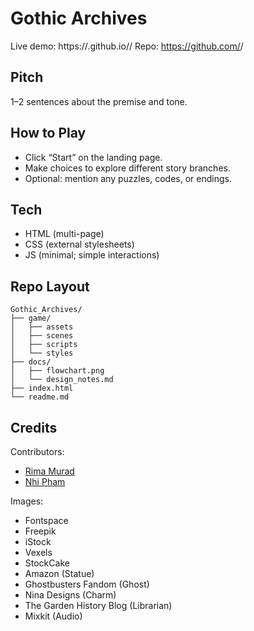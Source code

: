 # Gothic Archives

Live demo: https://<yourname>.github.io/<repo>/
Repo: https://github.com/<yourname>/<repo>

## Pitch
1–2 sentences about the premise and tone.

## How to Play
- Click “Start” on the landing page.
- Make choices to explore different story branches.
- Optional: mention any puzzles, codes, or endings.

## Tech
- HTML (multi-page)
- CSS (external stylesheets)
- JS (minimal; simple interactions)

## Repo Layout
```
Gothic_Archives/
├── game/
│   ├── assets
│   ├── scenes
│   ├── scripts
│   └── styles
├── docs/
│   ├── flowchart.png
│   └── design_notes.md
├── index.html
└── readme.md
```

## Credits
Contributors:
- [Rima Murad](https://github.com/Rima-Murad)
- [Nhi Pham](https://github.com/bunnhimaybe)

Images: 
- Fontspace
- Freepik
- iStock
- Vexels
- StockCake
- Amazon (Statue)
- Ghostbusters Fandom (Ghost)
- Nina Designs (Charm) 
- The Garden History Blog (Librarian)
- Mixkit (Audio)
